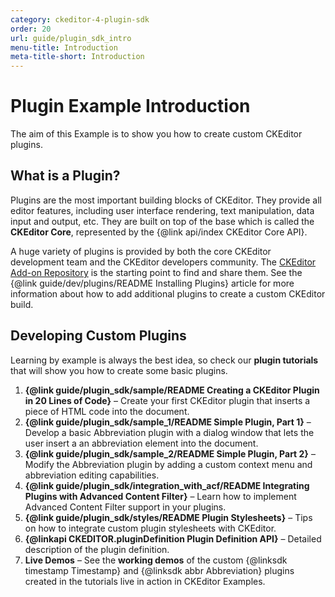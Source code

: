```yaml
---
category: ckeditor-4-plugin-sdk
order: 20
url: guide/plugin_sdk_intro
menu-title: Introduction
meta-title-short: Introduction
---
```

<!--
Copyright (c) 2003-2019, CKSource - Frederico Knabben. All rights reserved.
For licensing, see LICENSE.md.
-->

# Plugin Example Introduction

The aim of this Example is to show you how to create custom CKEditor plugins.

## What is a Plugin?

Plugins are the most important building blocks of CKEditor. They provide all editor features, including user interface rendering, text manipulation, data input and output, etc. They are built on top of the base which is called the **CKEditor Core**, represented by the {@link api/index CKEditor Core API}.

A huge variety of plugins is provided by both the core CKEditor development team and the CKEditor developers community. The [CKEditor Add-on Repository](https://ckeditor.com/cke4/addons/plugins/all) is the starting point to find and share them. See the {@link guide/dev/plugins/README Installing Plugins} article for more information about how to add additional plugins to create a custom CKEditor build.

## Developing Custom Plugins

Learning by example is always the best idea, so check our **plugin tutorials** that will show you how to create some basic plugins.

 1. **{@link guide/plugin_sdk/sample/README Creating a CKEditor Plugin in 20 Lines of Code}** &ndash; Create your first CKEditor plugin that inserts a piece of HTML code into the document.
 1. **{@link guide/plugin_sdk/sample_1/README Simple Plugin, Part 1}** &ndash; Develop a basic Abbreviation plugin with a dialog window that lets the user insert a an abbreviation element into the document.
 1. **{@link guide/plugin_sdk/sample_2/README Simple Plugin, Part 2}** &ndash; Modify the Abbreviation plugin by adding a custom context menu and abbreviation editing capabilities.
 1. **{@link guide/plugin_sdk/integration_with_acf/README Integrating Plugins with Advanced Content Filter}** &ndash; Learn how to implement Advanced Content Filter support in your plugins.
 1. **{@link guide/plugin_sdk/styles/README Plugin Stylesheets}** &ndash; Tips on how to integrate custom plugin stylesheets with CKEditor.
 1. **{@linkapi CKEDITOR.pluginDefinition Plugin Definition API}** &ndash; Detailed description of the plugin definition.
 1. **Live Demos** &ndash; See the **working demos** of the custom {@linksdk timestamp Timestamp} and {@linksdk abbr Abbreviation} plugins created in the tutorials live in action in CKEditor Examples.
